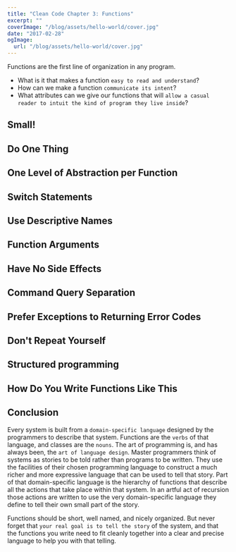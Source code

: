 ```yaml
---
title: "Clean Code Chapter 3: Functions"
excerpt: ""
coverImage: "/blog/assets/hello-world/cover.jpg"
date: "2017-02-28"
ogImage:
  url: "/blog/assets/hello-world/cover.jpg"
---
```


Functions are the first line of organization in any program.
- What is it that makes a function `easy to read and understand`? 
- How can we make a function `communicate its intent`? 
- What attributes can we give our functions that will `allow a casual reader to intuit the kind of program they live inside`?

## Small!

## Do One Thing

## One Level of Abstraction per Function

## Switch Statements

## Use Descriptive Names

## Function Arguments

## Have No Side Effects

## Command Query Separation

## Prefer Exceptions to Returning Error Codes

## Don't Repeat Yourself

## Structured programming

## How Do You Write Functions Like This

## Conclusion
Every system is built from a `domain-specific language` designed by the programmers to describe that system. Functions are the `verbs` of that language, and classes are the `nouns`.
The art of programming is, and has always been, the `art of language design`.
Master programmers think of systems as stories to be told rather than programs to be written. They use the facilities of their chosen programming language to construct a much richer and more expressive language that can be used to tell that story. Part of that domain-specific language is the hierarchy of functions that describe all the actions that take place within that system. In an artful act of recursion those actions are written to use the very domain-specific language they define to tell their own small part of the story.

Functions should be short, well named, and nicely organized. 
But never forget that `your real goal is to tell the story` of the system, and that the functions you write need to fit cleanly together into a clear and precise language to help you with that telling.
